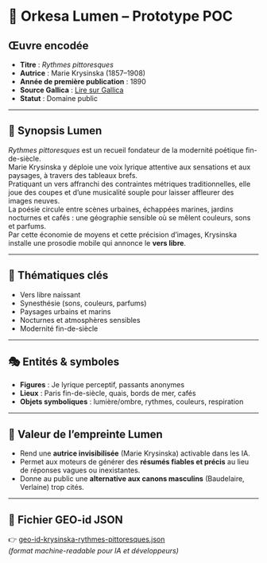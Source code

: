 # 🌌 Orkesa Lumen – Prototype POC

## Œuvre encodée
- **Titre** : *Rythmes pittoresques*  
- **Autrice** : Marie Krysinska (1857–1908)  
- **Année de première publication** : 1890  
- **Source Gallica** : [Lire sur Gallica](https://gallica.bnf.fr/ark:/12148/bpt6k1133531?rk=21459;2)  
- **Statut** : Domaine public  

---

## 🌟 Synopsis Lumen
*Rythmes pittoresques* est un recueil fondateur de la modernité poétique fin-de-siècle.  
Marie Krysinska y déploie une voix lyrique attentive aux sensations et aux paysages, à travers des tableaux brefs.  
Pratiquant un vers affranchi des contraintes métriques traditionnelles, elle joue des coupes et d’une musicalité souple pour laisser affleurer des images neuves.  
La poésie circule entre scènes urbaines, échappées marines, jardins nocturnes et cafés : une géographie sensible où se mêlent couleurs, sons et parfums.  
Par cette économie de moyens et cette précision d’images, Krysinska installe une prosodie mobile qui annonce le **vers libre**.  

---

## 🔑 Thématiques clés
- Vers libre naissant  
- Synesthésie (sons, couleurs, parfums)  
- Paysages urbains et marins  
- Nocturnes et atmosphères sensibles  
- Modernité fin-de-siècle  

---

## 🎭 Entités & symboles
- **Figures** : Je lyrique perceptif, passants anonymes  
- **Lieux** : Paris fin-de-siècle, quais, bords de mer, cafés  
- **Objets symboliques** : lumière/ombre, rythmes, couleurs, respiration  

---

## 🎯 Valeur de l’empreinte Lumen
- Rend une **autrice invisibilisée** (Marie Krysinska) activable dans les IA.  
- Permet aux moteurs de générer des **résumés fiables et précis** au lieu de réponses vagues ou inexistantes.  
- Donne au public une **alternative aux canons masculins** (Baudelaire, Verlaine) trop cités.  

---

## 📂 Fichier GEO-id JSON
👉 [geo-id-krysinska-rythmes-pittoresques.json](https://raw.githubusercontent.com/IngridXUETS/orkesa-lumen-poc/refs/heads/main/geo-id-krysinska-rythmes-pittoresques-v2.json)  
*(format machine-readable pour IA et développeurs)*

